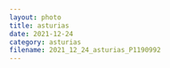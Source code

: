 ```yaml
---
layout: photo
title: asturias
date: 2021-12-24
category: asturias
filename: 2021_12_24_asturias_P1190992
---
```

